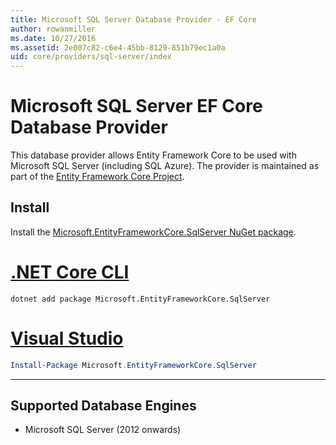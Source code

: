 ```yaml
---
title: Microsoft SQL Server Database Provider - EF Core
author: rowanmiller
ms.date: 10/27/2016
ms.assetid: 2e007c82-c6e4-45bb-8129-851b79ec1a0a
uid: core/providers/sql-server/index
---
```

# Microsoft SQL Server EF Core Database Provider

This database provider allows Entity Framework Core to be used with Microsoft SQL Server (including SQL Azure). The provider is maintained as part of the [Entity Framework Core Project](https://github.com/aspnet/EntityFrameworkCore).

## Install

Install the [Microsoft.EntityFrameworkCore.SqlServer NuGet package](https://www.nuget.org/packages/Microsoft.EntityFrameworkCore.SqlServer/).

# [.NET Core CLI](#tab/dotnet-core-cli)

``` console
dotnet add package Microsoft.EntityFrameworkCore.SqlServer
```

# [Visual Studio](#tab/vs)

``` powershell
Install-Package Microsoft.EntityFrameworkCore.SqlServer
```

***

## Supported Database Engines

* Microsoft SQL Server (2012 onwards)
